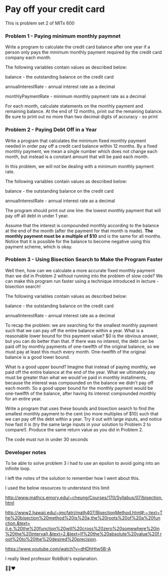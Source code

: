 # Pay off your credit card

This is problem set 2 of MITx 600

### Problem 1 - Paying minimum monthly paymnet

Write a program to calculate the credit card balance after one year if a person only pays the minimum monthly payment required by the credit card company each month.

The following variables contain values as described below:

balance - the outstanding balance on the credit card

annualInterestRate - annual interest rate as a decimal

monthlyPaymentRate - minimum monthly payment rate as a decimal

For each month, calculate statements on the monthly payment and remaining balance. At the end of 12 months, print out the remaining balance. Be sure to print out no more than two decimal digits of accuracy - so print

### Problem 2 - Paying Debt Off in a Year

Write a program that calculates the minimum fixed monthly payment needed in order pay off a credit card balance within 12 months. By a fixed monthly payment, we mean a single number which does not change each month, but instead is a constant amount that will be paid each month.

In this problem, we will not be dealing with a minimum monthly payment rate.

The following variables contain values as described below:

balance - the outstanding balance on the credit card

annualInterestRate - annual interest rate as a decimal

The program should print out one line: the lowest monthly payment that will pay off all debt in under 1 year.

Assume that the interest is compounded monthly according to the balance at the end of the month (after the payment for that month is made). **The monthly payment must be a multiple of \$10** and is the same for all months. Notice that it is possible for the balance to become negative using this payment scheme, which is okay.

### Problem 3 - Using Bisection Search to Make the Program Faster

Well then, how can we calculate a more accurate fixed monthly payment than we did in Problem 2 without running into the problem of slow code? We can make this program run faster using a technique introduced in lecture - bisection search!

The following variables contain values as described below:

balance - the outstanding balance on the credit card

annualInterestRate - annual interest rate as a decimal

To recap the problem: we are searching for the smallest monthly payment such that we can pay off the entire balance within a year. What is a reasonable lower bound for this payment value? \$0 is the obvious answer, but you can do better than that. If there was no interest, the debt can be paid off by monthly payments of one-twelfth of the original balance, so we must pay at least this much every month. One-twelfth of the original balance is a good lower bound.

What is a good upper bound? Imagine that instead of paying monthly, we paid off the entire balance at the end of the year. What we ultimately pay must be greater than what we would've paid in monthly installments, because the interest was compounded on the balance we didn't pay off each month. So a good upper bound for the monthly payment would be one-twelfth of the balance, after having its interest compounded monthly for an entire year.

Write a program that uses these bounds and bisection search to find the smallest monthly payment to the cent (no more multiples of \$10) such that we can pay off the debt within a year. Try it out with large inputs, and notice how fast it is (try the same large inputs in your solution to Problem 2 to compare!). Produce the same return value as you did in Problem 2.

The code must run in under 30 seconds

### Developer notes

To be able to solve problem 3 i had to use an epsilon to avoid going into an infinite loop.

I left the notes of the solution to remember how I went about this.

I used the below resources to understand this limit

http://www.mathcs.emory.edu/~cheung/Courses/170/Syllabus/07/bisection.html

http://www2.hawaii.edu/~jmcfatri/math407/BisectionMethod.html#:~:text=The%20bisection%20method%20is%20a,the%20roots%20of%20a%20function.&text=(i.e.%20the%20function%20will%20cross%20zero%20somewhere%20in%20the%20interval).&text=2.&text=If%20the%20absolute%20value%20f,root%20to%20the%20desired%20precision.

https://www.youtube.com/watch?v=dHDhHtw5B-A

I really liked professor RobBob's explanation.

👾🐍❤️
